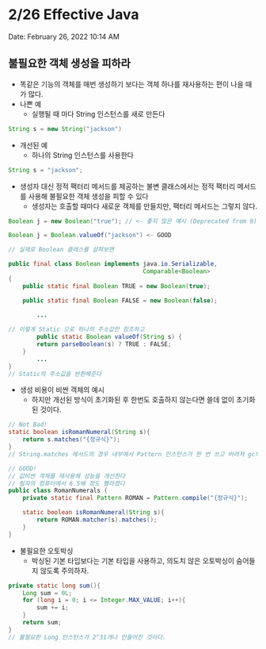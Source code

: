 # 2/26 Effective Java

Date: February 26, 2022 10:14 AM

## 불필요한 객체 생성을 피하라

- 똑같은 기능의 객체를 매번 생성하기 보다는 객체 하나를 재사용하는 편이 나을 때가 많다.
- 나쁜 예
    - 실행될 때 마다 String 인스턴스를 새로 만든다

```java
String s = new String("jackson")
```

- 개선된 예
    - 하나의 String 인스턴스를 사용한다

```java
String s = "jackson";
```

- 생성자 대신 정적 팩터리 메서드를 제공하는 불변 클래스에서는 정적 팩터리 메서드를 사용해 불필요한 객체 생성을 피할 수 있다
    - 생성자는 호출할 때마다 새로운 객체를 만들지만, 팩터리 메서드는 그렇지 않다.

```java
Boolean j = new Boolean("true"); // <- 좋지 않은 예시 (Deprecated from 9)

Boolean j = Boolean.valueOf("jackson") <- GOOD

// 실제로 Boolean 클래스를 살펴보면

public final class Boolean implements java.io.Serializable,
                                      Comparable<Boolean>
{
    public static final Boolean TRUE = new Boolean(true);

    public static final Boolean FALSE = new Boolean(false);
		
		...

// 이렇게 Static 으로 하나의 주소값만 참조하고
		public static Boolean valueOf(String s) {
        return parseBoolean(s) ? TRUE : FALSE;
    }
		...
}
// Static의 주소값을 반환해준다
```

- 생성 비용이 비싼 객체의 예시
    - 하지만 개선된 방식이 초기화된 후 한번도 호출하지 않는다면 쓸데 없이 초기화 된 것이다.

```java
// Not Bad!
static boolean isRomanNumeral(String s){
	return s.matches("{정규식}");
}
// String.matches 메서드의 경우 내부에서 Pattern 인스턴스가 한 번 쓰고 버려져 gc의 대상이 된다.
```

```java
// GOOD!
// 값비싼 객체를 재사용해 성능을 개선한다
// 필자의 컴퓨터에서 6.5배 정도 빨라졌다
public class RomanNumerals {
	private static final Pattern ROMAN = Pattern.compile("{정규식}");

	static boolean isRomanNumeral(String s){
		return ROMAN.matcher(s).matches();
	}
}
```

- 불필요한 오토박싱
    - 박싱된 기본 타입보다는 기본 타입을 사용하고, 의도치 않은 오토박싱이 숨어들지 않도록 주의하자.

```java
private static long sum(){
	Long sum = 0L;
	for (long i = 0; i <= Integer.MAX_VALUE; i++){
		sum += i;
	}
	return sum;
}
// 불필요한 Long 인스턴스가 2^31개나 만들어진 것이다.
```